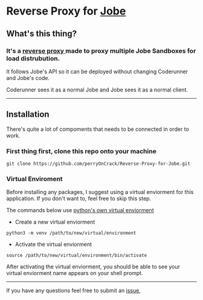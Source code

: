 # Reverse Proxy for [Jobe](https://github.com/trampgeek/jobe)

## What's this thing?

### It's a [reverse proxy ](https://en.wikipedia.org/wiki/Reverse_proxy) made to proxy multiple Jobe Sandboxes for load distrubution.

It follows Jobe's API so it can be deployed without changing Coderunner and Jobe's code.

Coderunner sees it as a normal Jobe and Jobe sees it as a normal client.

---

## Installation

There's quite a lot of compoments that needs to be connected in order to work.

### First thing first, clone this repo onto your machine

```
git clone https://github.com/perryOnCrack/Reverse-Proxy-for-Jobe.git
```

### Virtual Enviroment

Before installing any packages, I suggest using a virtual enviorment for this application. If you don't want to, feel free to skip this step.

The commands below use [python's own virtual enviorment](https://docs.python.org/3/library/venv.html)

* Create a new virtual enviorment

```
python3 -m venv /path/to/new/virtual/environment
```

* Activate the virtual enviorment

```
source /path/to/new/virtual/environment/bin/activate
```

After activating the virtual enviorment, you should be able to see your virtual enviorment name appears on your shell prompt.

---

If you have any questions feel free to submit an [issue](https://github.com/perryOnCrack/Reverse-Proxy-for-Jobe/issues),